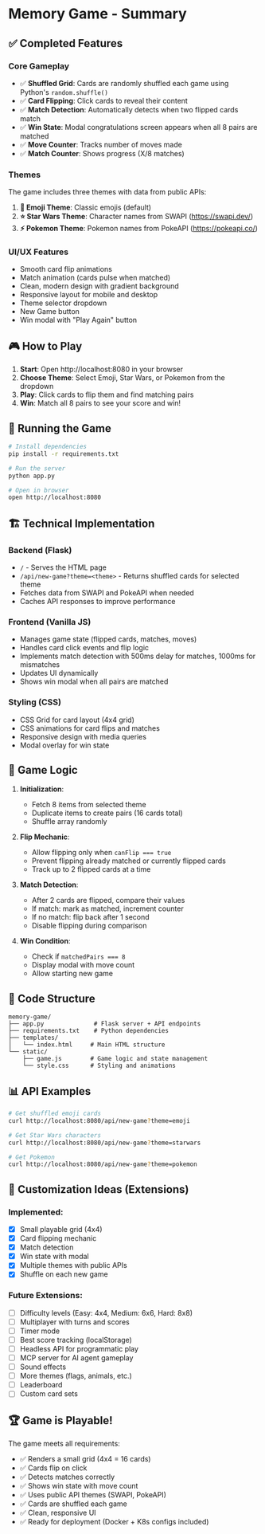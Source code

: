 # Memory Game - Summary

## ✅ Completed Features

### Core Gameplay
- ✅ **Shuffled Grid**: Cards are randomly shuffled each game using Python's `random.shuffle()`
- ✅ **Card Flipping**: Click cards to reveal their content
- ✅ **Match Detection**: Automatically detects when two flipped cards match
- ✅ **Win State**: Modal congratulations screen appears when all 8 pairs are matched
- ✅ **Move Counter**: Tracks number of moves made
- ✅ **Match Counter**: Shows progress (X/8 matches)

### Themes
The game includes three themes with data from public APIs:
1. **🎨 Emoji Theme**: Classic emojis (default)
2. **⭐ Star Wars Theme**: Character names from SWAPI (https://swapi.dev/)
3. **⚡ Pokemon Theme**: Pokemon names from PokeAPI (https://pokeapi.co/)

### UI/UX Features
- Smooth card flip animations
- Match animation (cards pulse when matched)
- Clean, modern design with gradient background
- Responsive layout for mobile and desktop
- Theme selector dropdown
- New Game button
- Win modal with "Play Again" button

## 🎮 How to Play

1. **Start**: Open http://localhost:8080 in your browser
2. **Choose Theme**: Select Emoji, Star Wars, or Pokemon from the dropdown
3. **Play**: Click cards to flip them and find matching pairs
4. **Win**: Match all 8 pairs to see your score and win!

## 🚀 Running the Game

```bash
# Install dependencies
pip install -r requirements.txt

# Run the server
python app.py

# Open in browser
open http://localhost:8080
```

## 🏗️ Technical Implementation

### Backend (Flask)
- `/` - Serves the HTML page
- `/api/new-game?theme=<theme>` - Returns shuffled cards for selected theme
- Fetches data from SWAPI and PokeAPI when needed
- Caches API responses to improve performance

### Frontend (Vanilla JS)
- Manages game state (flipped cards, matches, moves)
- Handles card click events and flip logic
- Implements match detection with 500ms delay for matches, 1000ms for mismatches
- Updates UI dynamically
- Shows win modal when all pairs are matched

### Styling (CSS)
- CSS Grid for card layout (4x4 grid)
- CSS animations for card flips and matches
- Responsive design with media queries
- Modal overlay for win state

## 🎯 Game Logic

1. **Initialization**: 
   - Fetch 8 items from selected theme
   - Duplicate items to create pairs (16 cards total)
   - Shuffle array randomly

2. **Flip Mechanic**:
   - Allow flipping only when `canFlip === true`
   - Prevent flipping already matched or currently flipped cards
   - Track up to 2 flipped cards at a time

3. **Match Detection**:
   - After 2 cards are flipped, compare their values
   - If match: mark as matched, increment counter
   - If no match: flip back after 1 second
   - Disable flipping during comparison

4. **Win Condition**:
   - Check if `matchedPairs === 8`
   - Display modal with move count
   - Allow starting new game

## 🔧 Code Structure

```
memory-game/
├── app.py              # Flask server + API endpoints
├── requirements.txt    # Python dependencies
├── templates/
│   └── index.html     # Main HTML structure
└── static/
    ├── game.js        # Game logic and state management
    └── style.css      # Styling and animations
```

## 📊 API Examples

```bash
# Get shuffled emoji cards
curl http://localhost:8080/api/new-game?theme=emoji

# Get Star Wars characters
curl http://localhost:8080/api/new-game?theme=starwars

# Get Pokemon
curl http://localhost:8080/api/new-game?theme=pokemon
```

## 🎨 Customization Ideas (Extensions)

### Implemented:
- [x] Small playable grid (4x4)
- [x] Card flipping mechanic
- [x] Match detection
- [x] Win state with modal
- [x] Multiple themes with public APIs
- [x] Shuffle on each new game

### Future Extensions:
- [ ] Difficulty levels (Easy: 4x4, Medium: 6x6, Hard: 8x8)
- [ ] Multiplayer with turns and scores
- [ ] Timer mode
- [ ] Best score tracking (localStorage)
- [ ] Headless API for programmatic play
- [ ] MCP server for AI agent gameplay
- [ ] Sound effects
- [ ] More themes (flags, animals, etc.)
- [ ] Leaderboard
- [ ] Custom card sets

## 🏆 Game is Playable!

The game meets all requirements:
- ✅ Renders a small grid (4x4 = 16 cards)
- ✅ Cards flip on click
- ✅ Detects matches correctly
- ✅ Shows win state with move count
- ✅ Uses public API themes (SWAPI, PokeAPI)
- ✅ Cards are shuffled each game
- ✅ Clean, responsive UI
- ✅ Ready for deployment (Docker + K8s configs included)
